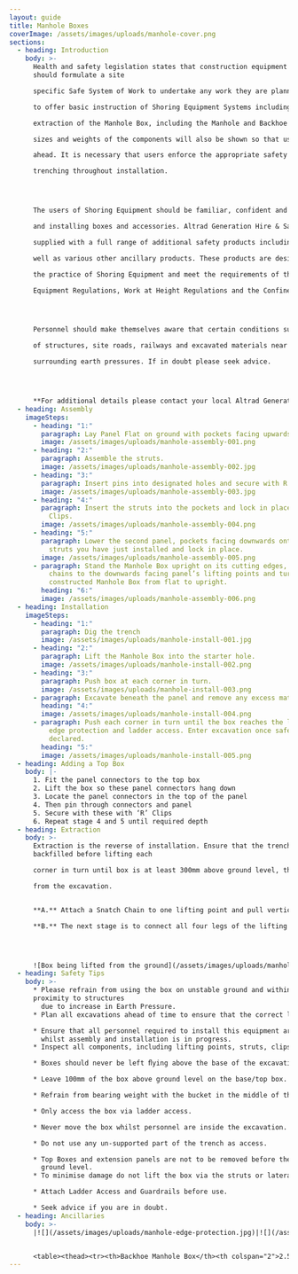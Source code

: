 ```yaml
---
layout: guide
title: Manhole Boxes
coverImage: /assets/images/uploads/manhole-cover.png
sections:
  - heading: Introduction
    body: >-
      Health and safety legislation states that construction equipment users
      should formulate a site

      specific Safe System of Work to undertake any work they are planning. This guide was designed

      to offer basic instruction of Shoring Equipment Systems including the assembly, installation and

      extraction of the Manhole Box, including the Manhole and Backhoe Manhole Boxes. The correct

      sizes and weights of the components will also be shown so that use of equipment can be planned

      ahead. It is necessary that users enforce the appropriate safety practices of excavations and

      trenching throughout installation.




      The users of Shoring Equipment should be familiar, confident and competent when handling

      and installing boxes and accessories. Altrad Generation Hire & Sale excavation systems can be

      supplied with a full range of additional safety products including ladder access and guardrails as

      well as various other ancillary products. These products are designed to act in accordance with

      the practice of Shoring Equipment and meet the requirements of the Lifting Operations & Lifting

      Equipment Regulations, Work at Height Regulations and the Confined Spaces Regulations.




      Personnel should make themselves aware that certain conditions such as the close proximity

      of structures, site roads, railways and excavated materials near the trench can all increase

      surrounding earth pressures. If in doubt please seek advice.




      **For additional details please contact your local Altrad Generation Hire and Sale Branch.**
  - heading: Assembly
    imageSteps:
      - heading: "1:"
        paragraph: Lay Panel Flat on ground with pockets facing upwards.
        image: /assets/images/uploads/manhole-assembly-001.png
      - heading: "2:"
        paragraph: Assemble the struts.
        image: /assets/images/uploads/manhole-assembly-002.jpg
      - heading: "3:"
        paragraph: Insert pins into designated holes and secure with R Clips.
        image: /assets/images/uploads/manhole-assembly-003.jpg
      - heading: "4:"
        paragraph: Insert the struts into the pockets and lock in place with Pins and
          Clips.
        image: /assets/images/uploads/manhole-assembly-004.png
      - heading: "5:"
        paragraph: Lower the second panel, pockets facing downwards onto the upraised
          struts you have just installed and lock in place.
        image: /assets/images/uploads/manhole-assembly-005.png
      - paragraph: Stand the Manhole Box upright on its cutting edges, by attaching
          chains to the downwards facing panel’s lifting points and turn the
          constructed Manhole Box from flat to upright.
        heading: "6:"
        image: /assets/images/uploads/manhole-assembly-006.png
  - heading: Installation
    imageSteps:
      - heading: "1:"
        paragraph: Dig the trench
        image: /assets/images/uploads/manhole-install-001.jpg
      - heading: "2:"
        paragraph: Lift the Manhole Box into the starter hole.
        image: /assets/images/uploads/manhole-install-002.png
      - heading: "3:"
        paragraph: Push box at each corner in turn.
        image: /assets/images/uploads/manhole-install-003.png
      - paragraph: Excavate beneath the panel and remove any excess material.
        heading: "4:"
        image: /assets/images/uploads/manhole-install-004.png
      - paragraph: Push each corner in turn until the box reaches the limit. Install
          edge protection and ladder access. Enter excavation once safety is
          declared.
        heading: "5:"
        image: /assets/images/uploads/manhole-install-005.png
  - heading: Adding a Top Box
    body: |-
      1. Fit the panel connectors to the top box
      2. Lift the box so these panel connectors hang down
      3. Locate the panel connectors in the top of the panel
      4. Then pin through connectors and panel
      5. Secure with these with ‘R’ Clips
      6. Repeat stage 4 and 5 until required depth
  - heading: Extraction
    body: >-
      Extraction is the reverse of installation. Ensure that the trench is
      backfilled before lifting each

      corner in turn until box is at least 300mm above ground level, then attach 4 Leg Chain and lift box

      from the excavation.


      **A.** Attach a Snatch Chain to one lifting point and pull vertically. Repeat this for each corner.

      **B.** The next stage is to connect all four legs of the lifting chain and lift vertically.




      ![Box being lifted from the ground](/assets/images/uploads/manhole-install-002.png)
  - heading: Safety Tips
    body: >-
      * Please refrain from using the box on unstable ground and within close
      proximity to structures
        due to increase in Earth Pressure.
      * Plan all excavations ahead of time to ensure that the correct lifting operations can be used.

      * Ensure that all personnel required to install this equipment are suitably trained and supervised
        whilst assembly and installation is in progress.
      * Inspect all components, including lifting points, struts, clips and pins.

      * Boxes should never be left ﬂying above the base of the excavation.

      * Leave 100mm of the box above ground level on the base/top box.

      * Refrain from bearing weight with the bucket in the middle of the panel during installation.

      * Only access the box via ladder access.

      * Never move the box whilst personnel are inside the excavation.

      * Do not use any un-supported part of the trench as access.

      * Top Boxes and extension panels are not to be removed before the top of the base box is above
        ground level.
      * To minimise damage do not lift the box via the struts or laterally load them.

      * Attach Ladder Access and Guardrails before use.

      * Seek advice if you are in doubt.
  - heading: Ancillaries
    body: >-
      |![](/assets/images/uploads/manhole-edge-protection.jpg)|![](/assets/images/uploads/manhole-shutters.jpg)|![](/assets/images/uploads/manhole-ladder-access.jpg)|


      <table><thead><tr><th>Backhoe Manhole Box</th><th colspan="2">2.5m</th><th colspan="2">3.0m</th></tr></thead><tbody><tr><td></td><td>Base</td><td>Top</td><td>Base</td><td>Top</td></tr><tr><td>Panel Length (mm)</td><td>2500</td><td>2500</td><td>3000</td><td>3000</td></tr><tr><td>Panel Height (mm)</td><td>2000</td><td>1000</td><td>2000</td><td>1000</td></tr><tr><td>Panel Thickness (mm)</td><td>60</td><td>60</td><td>60</td><td>60</td></tr><tr><td>Weight (kg)</td><td>875</td><td>460</td><td>975</td><td>508</td></tr><tr><td>Distance Between Struts (mm)</td><td>2200</td><td>2200</td><td>2700</td><td>2200</td></tr><tr><td>Clearance Below Strut (mm)</td><td>1200</td><td>-</td><td>1200</td><td>-</td></tr><tr><td>To Suit Ring Size (mm)</td><td colspan="2">1050/1200/1350</td><td colspan="2">1350/1500/1800</td></tr><tr><td>Standard Working Load</td><td>20kn/m2</td><td>20kn/m2</td><td>20kn/m2</td><td>20kn/m2</td></tr></tbody></table>
---
```

